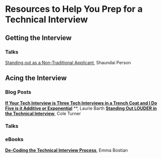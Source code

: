 # Resources to Help You Prep for a Technical Interview


## Getting the Interview

### Talks
[Standing out as a Non-Traditional Applicant](https://egghead.io/talks/egghead-standing-out-as-a-non-traditional-applicant), Shaundai Person

## Acing the Interview

### Blog Posts

**[If Your Tech Interview is Three Tech Interviews in a Trench Coat and I Do Five is it Additive or Exponential](https://laurieontech.com/posts/job-search/)**
**, Laurie Barth
**[Standing Out LOUDER in the Technical Interview](https://cole.codes/posts/standing-out-louder-in-the-technical-interview)**, Cole Turner


### Talks

### eBooks
**[De-Coding the Technical Interview Process](https://technicalinterviews.dev/)**, Emma Bostian
